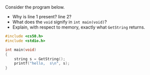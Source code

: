 Consider the program below. 
- Why is line 1 present? line 2?
- What does the `void` signify in `int main(void)`?
- Explain, with respect to memory, exactly what `GetString` returns.

```c
#include <cs50.h>
#include <stdio.h>

int main(void)
{
	string s = GetString();
	printf("hello,  s\n", s);
}
```